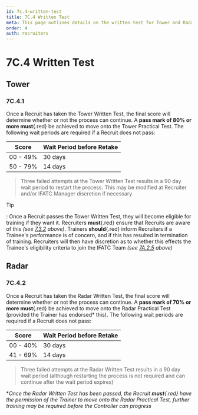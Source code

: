 ```yaml
---
id: 7c.4-written-test
title: 7C.4 Written Test
meta: This page outlines details on the written test for Tower and Radar during the recruitment process.
order: 4
auth: recruiters
---
```


# 7C.4 Written Test



## Tower

### 7C.4.1

Once a Recruit has taken the Tower Written Test, the final score will determine whether or not the process can continue. A **pass mark of 80% or more must**{.red} be achieved to move onto the Tower Practical Test. The following wait periods are required if a Recruit does not pass:



| Score    | Wait Period before Retake |
| -------- | ------------------------- |
| 00 - 49% | 30 days                   |
| 50 - 79% | 14 days                   |

> Three failed attempts at the Tower Written Test results in a 90 day wait period to restart the process. This may be modified at Recruiter and/or IFATC Manager discretion if necessary



Tip

: Once a Recruit passes the Tower Written Test, they will become eligible for training if they want it. Recruiters **must**{.red} ensure that Recruits are aware of this *(see [7.3.2](/guide/atc-manual/7.-recruitment-and-training/7.3-tower-written-and-practical-tests#7.3.2) above)*. Trainers **should**{.red} inform Recruiters if a Trainee's performance is of concern, and if this has resulted in termination of training. Recruiters will then have discretion as to whether this effects the Trainee's eligibility criteria to join the IFATC Team *(see [7A.2.5](/guide/atc-manual/7a.-trainers/7a.2-training-structure#7a.2.5) above)*



## Radar

### 7C.4.2

Once a Recruit has taken the Radar Written Test, the final score will determine whether or not the process can continue. A **pass mark of 70% or more must**{.red} be achieved to move onto the Radar Practical Test (provided the Trainer has endorsed* this). The following wait periods are required if a Recruit does not pass:



| Score    | Wait Period before Retake |
| -------- | ------------------------- |
| 00 - 40% | 30 days                   |
| 41 - 69% | 14 days                   |

> Three failed attempts at the Radar Written Test results in a 90 day wait period (although restarting the process is not required and can continue after the wait period expires)



**Once the Radar Written Test has been passed, the Recruit **must**{.red} have the permission of the Trainer to move onto the Radar Practical Test, further training may be required before the Controller can progress*

